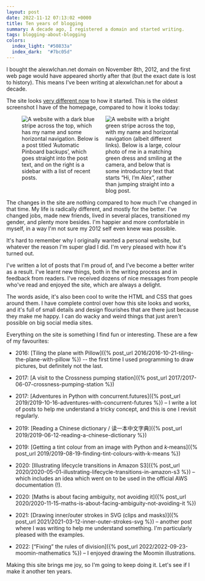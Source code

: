 ```yaml
---
layout: post
date: 2022-11-12 07:13:02 +0000
title: Ten years of blogging
summary: A decade ago, I registered a domain and started writing.
tags: blogging-about-blogging
colors:
  index_light: "#50833a"
  index_dark:  "#7bc05d"
---
```


<!-- Summary card based on https://pixabay.com/photos/card-game-cards-ten-heart-813/ -->

I bought the alexwlchan.net domain on November 8th, 2012, and the first web page would have appeared shortly after that (but the exact date is lost to history).
This means I've been writing at alexwlchan.net for about a decade.

The site looks [very different now](/about-the-site/) to how it started.
This is the oldest screenshot I have of the homepage, compared to how it looks today:

<style>
  .screenshot_grid {
    display: grid;
    grid-template-columns: calc(50% - 0.5em) calc(50% - 0.5em);
    grid-gap: 1em;
  }

  @media screen and (max-width: 500px) {
    .screenshot_grid {
      grid-template-columns: auto;
    }
  }
</style>

<figure class="screenshot_grid">
  <img src="/images/2022/homepage_2012_1x.jpg" srcset="/images/2022/homepage_2012_1x.jpg 1x, /images/2022/homepage_2012_2x.jpg 2x" class="screenshot" alt="A website with a dark blue stripe across the top, which has my name and some horizontal navigation. Below is a post titled ‘Automatic Pinboard backups’, which goes straight into the post text, and on the right is a sidebar with a list of recent posts.">
  <img src="/images/2022/homepage_2022_1x.jpg" srcset="/images/2022/homepage_2022_1x.jpg 1x, /images/2022/homepage_2022_2x.jpg 2x" class="screenshot" alt="A website with a bright green stripe across the top, with my name and horizontal navigation (albeit different links). Below is a large, colour photo of me in a matching green dress and smiling at the camera, and below that is some introductory text that starts “Hi, I’m Alex”, rather than jumping straight into a blog post.">
</figure>

The changes in the site are nothing compared to how much I've changed in that time.
My life is radically different, and mostly for the better.
I've changed jobs, made new friends, lived in several places, transitioned my gender, and plenty more besides.
I'm happier and more comfortable in myself, in a way I'm not sure my 2012 self even knew was possible.

<!-- I've written about 376 posts, and just over 323,000 words.
(Like the date, the exact numbers are fuzzy.
I've deleted a handful of posts, and there may be some quoted material in that word count.) -->

It's hard to remember why I originally wanted a personal website, but whatever the reason I'm super glad I did.
I'm very pleased with how it's turned out.

I've written a lot of posts that I'm proud of, and I've become a better writer as a result.
I've learnt new things, both in the writing process and in feedback from readers.
I've received dozens of nice messages from people who've read and enjoyed the site, which are always a delight.

The words aside, it's also been cool to write the HTML and CSS that goes around them.
I have complete control over how this site looks and works, and it's full of small details and design flourishes that are there just because they make me happy.
I can do wacky and weird things that just aren't possible on big social media sites.

Everything on the site is something I find fun or interesting.
These are a few of my favourites:

*   2016: [Tiling the plane with Pillow]({% post_url 2016/2016-10-21-tiling-the-plane-with-pillow %}) -- the first time I used programming to draw pictures, but definitely not the last.

*   2017: [A visit to the Crossness pumping station]({% post_url 2017/2017-06-07-crossness-pumping-station %})

*   2017: [Adventures in Python with concurrent.futures]({% post_url 2019/2019-10-16-adventures-with-concurrent-futures %}) – I write a lot of posts to help me understand a tricky concept, and this is one I revisit regularly.

*   2019: [Reading a Chinese dictionary / 读一本中文字典]({% post_url 2019/2019-06-12-reading-a-chinese-dictionary %})

*   2019: [Getting a tint colour from an image with Python and *k*‑means]({% post_url 2019/2019-08-19-finding-tint-colours-with-k-means %})

*   2020: [Illustrating lifecycle transitions in Amazon S3]({% post_url 2020/2020-05-01-illustrating-lifecycle-transitions-in-amazon-s3 %}) – which includes an idea which went on to be used in the official AWS documentation (!).

*   2020: [Maths is about facing ambiguity, not avoiding it]({% post_url 2020/2020-11-15-maths-is-about-facing-ambiguity-not-avoiding-it %})

*   2021: [Drawing inner/outer strokes in SVG (clips and masks)]({% post_url 2021/2021-03-12-inner-outer-strokes-svg %}) – another post where I was writing to help me understand something.
    I'm particularly pleased with the examples.

*   2022: [“Fixing” the rules of division]({% post_url 2022/2022-09-23-moomin-mathematics %}) – I enjoyed drawing the Moomin illustrations.

Making this site brings me joy, so I'm going to keep doing it.
Let's see if I make it another ten years.
